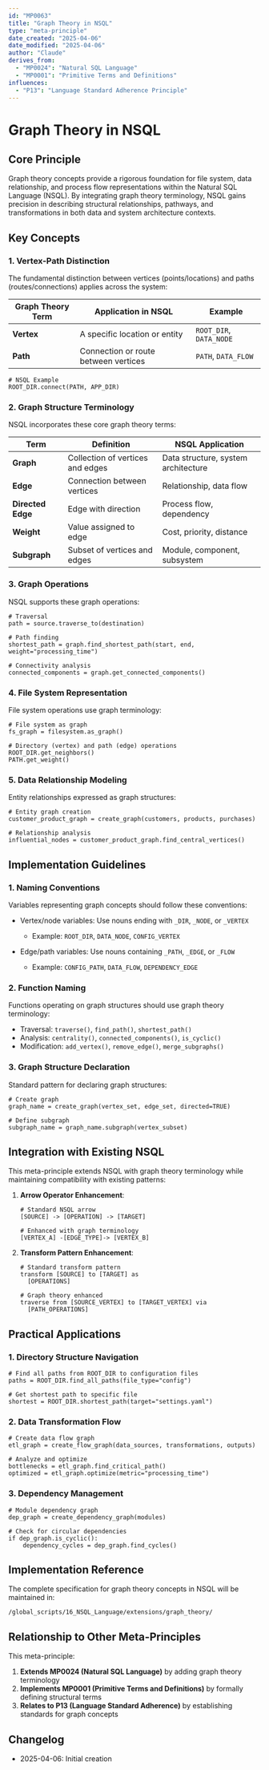 ```yaml
---
id: "MP0063"
title: "Graph Theory in NSQL"
type: "meta-principle"
date_created: "2025-04-06"
date_modified: "2025-04-06"
author: "Claude"
derives_from:
  - "MP0024": "Natural SQL Language"
  - "MP0001": "Primitive Terms and Definitions"
influences:
  - "P13": "Language Standard Adherence Principle"
---
```


# Graph Theory in NSQL

## Core Principle

Graph theory concepts provide a rigorous foundation for file system, data relationship, and process flow representations within the Natural SQL Language (NSQL). By integrating graph theory terminology, NSQL gains precision in describing structural relationships, pathways, and transformations in both data and system architecture contexts.

## Key Concepts

### 1. Vertex-Path Distinction

The fundamental distinction between vertices (points/locations) and paths (routes/connections) applies across the system:

| Graph Theory Term | Application in NSQL | Example |
|-------------------|---------------------|---------|
| **Vertex** | A specific location or entity | `ROOT_DIR`, `DATA_NODE` |
| **Path** | Connection or route between vertices | `PATH`, `DATA_FLOW` |

```
# NSQL Example
ROOT_DIR.connect(PATH, APP_DIR)
```

### 2. Graph Structure Terminology

NSQL incorporates these core graph theory terms:

| Term | Definition | NSQL Application |
|------|------------|------------------|
| **Graph** | Collection of vertices and edges | Data structure, system architecture |
| **Edge** | Connection between vertices | Relationship, data flow |
| **Directed Edge** | Edge with direction | Process flow, dependency |
| **Weight** | Value assigned to edge | Cost, priority, distance |
| **Subgraph** | Subset of vertices and edges | Module, component, subsystem |

### 3. Graph Operations

NSQL supports these graph operations:

```
# Traversal
path = source.traverse_to(destination)

# Path finding
shortest_path = graph.find_shortest_path(start, end, weight="processing_time")

# Connectivity analysis
connected_components = graph.get_connected_components()
```

### 4. File System Representation

File system operations use graph terminology:

```
# File system as graph
fs_graph = filesystem.as_graph()

# Directory (vertex) and path (edge) operations
ROOT_DIR.get_neighbors()
PATH.get_weight()
```

### 5. Data Relationship Modeling

Entity relationships expressed as graph structures:

```
# Entity graph creation
customer_product_graph = create_graph(customers, products, purchases)

# Relationship analysis
influential_nodes = customer_product_graph.find_central_vertices()
```

## Implementation Guidelines

### 1. Naming Conventions

Variables representing graph concepts should follow these conventions:

- Vertex/node variables: Use nouns ending with `_DIR`, `_NODE`, or `_VERTEX`
  - Example: `ROOT_DIR`, `DATA_NODE`, `CONFIG_VERTEX`

- Edge/path variables: Use nouns containing `_PATH`, `_EDGE`, or `_FLOW`
  - Example: `CONFIG_PATH`, `DATA_FLOW`, `DEPENDENCY_EDGE`

### 2. Function Naming

Functions operating on graph structures should use graph theory terminology:

- Traversal: `traverse()`, `find_path()`, `shortest_path()`
- Analysis: `centrality()`, `connected_components()`, `is_cyclic()`
- Modification: `add_vertex()`, `remove_edge()`, `merge_subgraphs()`

### 3. Graph Structure Declaration

Standard pattern for declaring graph structures:

```
# Create graph
graph_name = create_graph(vertex_set, edge_set, directed=TRUE)

# Define subgraph
subgraph_name = graph_name.subgraph(vertex_subset)
```

## Integration with Existing NSQL

This meta-principle extends NSQL with graph theory terminology while maintaining compatibility with existing patterns:

1. **Arrow Operator Enhancement**:
   ```
   # Standard NSQL arrow
   [SOURCE] -> [OPERATION] -> [TARGET]
   
   # Enhanced with graph terminology
   [VERTEX_A] -[EDGE_TYPE]-> [VERTEX_B]
   ```

2. **Transform Pattern Enhancement**:
   ```
   # Standard transform pattern
   transform [SOURCE] to [TARGET] as
     [OPERATIONS]
   
   # Graph theory enhanced
   traverse from [SOURCE_VERTEX] to [TARGET_VERTEX] via
     [PATH_OPERATIONS]
   ```

## Practical Applications

### 1. Directory Structure Navigation

```
# Find all paths from ROOT_DIR to configuration files
paths = ROOT_DIR.find_all_paths(file_type="config")

# Get shortest path to specific file
shortest = ROOT_DIR.shortest_path(target="settings.yaml")
```

### 2. Data Transformation Flow

```
# Create data flow graph
etl_graph = create_flow_graph(data_sources, transformations, outputs)

# Analyze and optimize
bottlenecks = etl_graph.find_critical_path()
optimized = etl_graph.optimize(metric="processing_time")
```

### 3. Dependency Management

```
# Module dependency graph
dep_graph = create_dependency_graph(modules)

# Check for circular dependencies
if dep_graph.is_cyclic():
    dependency_cycles = dep_graph.find_cycles()
```

## Implementation Reference

The complete specification for graph theory concepts in NSQL will be maintained in:

```
/global_scripts/16_NSQL_Language/extensions/graph_theory/
```

## Relationship to Other Meta-Principles

This meta-principle:

1. **Extends MP0024 (Natural SQL Language)** by adding graph theory terminology
2. **Implements MP0001 (Primitive Terms and Definitions)** by formally defining structural terms
3. **Relates to P13 (Language Standard Adherence)** by establishing standards for graph concepts

## Changelog

- 2025-04-06: Initial creation
